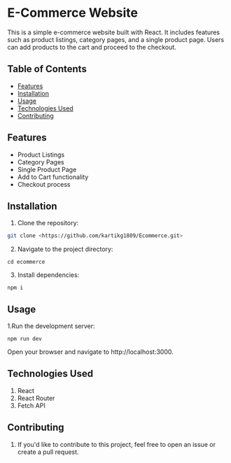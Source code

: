 # E-Commerce Website

This is a simple e-commerce website built with React. It includes features such as product listings, category pages, and a single product page. Users can add products to the cart and proceed to the checkout.

## Table of Contents

- [Features](#features)
- [Installation](#installation)
- [Usage](#usage)
- [Technologies Used](#technologies-used)
- [Contributing](#contributing)


## Features

- Product Listings
- Category Pages
- Single Product Page
- Add to Cart functionality
- Checkout process

## Installation

1. Clone the repository:

```bash
git clone <https://github.com/kartikg1809/Ecommerce.git>
```
2. Navigate to the project directory:

```
cd ecommerce
```

3. Install dependencies:

```
npm i
```

## Usage

1.Run the development server:
```
npm run dev
```
Open your browser and navigate to http://localhost:3000.

## Technologies Used
1. React
2. React Router
3. Fetch API

## Contributing
1. If you'd like to contribute to this project, feel free to open an issue or create a pull request.




